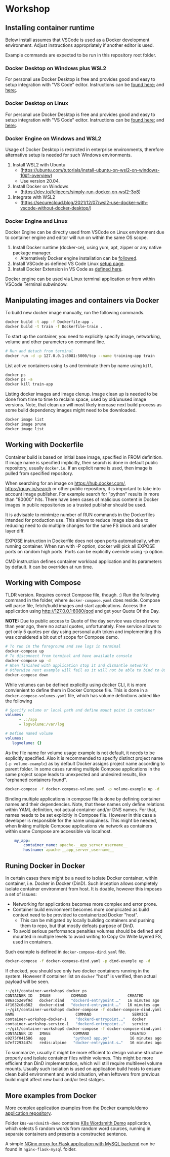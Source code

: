 # Workshop

## Installing container runtime

Below install assumes that VSCode is used as a Docker development environment. Adjust instructions appropriately if another editor is used.

Example commands are expected to be run in this repository root folder.

### Docker Desktop on Windows plus WSL2

For personal use Docker Desktop is free and provides good and easy to setup integration with "VS Code" editor. Instructions can be [found here:](https://docs.docker.com/desktop/windows/wsl/) and [here:](https://code.visualstudio.com/docs/remote/containers-tutorial).

### Docker Desktop on Linux

For personal use Docker Desktop is free and provides good and easy to setup integration with "VS Code" editor. Instructions can be [found here:](https://docs.docker.com/desktop/install/linux-install/) and [here:](https://code.visualstudio.com/docs/remote/containers-tutorial).


### Docker Engine on Windows and WSL2

Usage of Docker Desktop is restricted in enterprise environments, therefore alternative setup is needed for such Windows environments.

1. Install WSL2 with Ubuntu
    * (https://ubuntu.com/tutorials/install-ubuntu-on-wsl2-on-windows-10#1-overview)
    * Use version 20.04.
2. Install Docker on Windows
    * (https://dev.to/felipecrs/simply-run-docker-on-wsl2-3o8)
3. Integrate with WSL2
    * (https://securecloud.blog/2021/12/07/wsl2-use-docker-with-vscode-without-docker-desktop/)


### Docker Engine and Linux

Docker Engine can be directly used from  VSCode on Linux environment due to container engine and editor will run on within the same OS scope.

1. Install Docker runtime (docker-ce), using yum, apt, zipper or any native package manager.
    * Alternatively Docker engine installation can be [followed](https://docs.docker.com/engine/install/).
2. Install VSCode as defined VS Code Linux [setup page](https://code.visualstudio.com/docs/setup/linux).
3. Install Docker Extension in VS Code as [defined here](https://code.visualstudio.com/docs/containers/overview).

Docker engine can be used via Linux terminal application or from within VSCode Terminal subwindow.

## Manipulating images and containers via Docker

To build new docker image manually, run the following commands.

```bash
docker build -t app -f Dockerfile-app .
docker build -t train -f Dockerfile-train .
```

To start up the container, you need to explicitly specify image, networking, volume and other parameters on command line.

```bash
# Run and detach from terminal
docker run -d -p 127.0.0.1:8081:5000/tcp --name training-app train
```

List active containers using `ls` and terminate them by name using `kill`.

```bash
docker ps
docker ps -a
docker kill train-app
```

Listing docker images and image clenup. Image clean up is needed to be done from time to time to reclaim space, used by old/unused image versions. Note, that clean up will most likely increase next build process as some build dependency images might need to be downloaded.

```bash
docker image list
docker image prune
docker image list
```

## Working with Dockerfile

Container build is based on initial base image, specified in FROM definition. If image name is specified implicitly, then search is done in default public repository, usually `docker.io`. If an explicit name is used, then image is pulled from specified repository.

When searching for an image on https://hub.docker.com/, https://quay.io/search or other public repository, it is important to take into account image publisher. For example search for "python" results in more than "80000" hits. There have been cases of malicious content in Docker images in public repositories so a trusted publisher should be used.

It is advisable to minimize number of RUN commands in the Dockerfiles intended for production use. This allows to reduce image size due to reducing need to do multiple changes for the same FS block and smaller layer diff.

EXPOSE instruction in Dockerfile does not open ports automatically, when running container. When run with -P option, docker will pick all EXPOSE ports on random high ports. Ports can be explicitly override using -p option.

CMD instruction defines container workload application and its parameters by default. It can be overriden at run time.

## Working with Compose

TLDR version. Requires correct Compose file, though. :) Run the following command in the folder, where `docker-compose.yaml` does reside. Compose will parse file, fetch/build images and start applications. Access the application using  http://127.0.0.1:8080/qod and get your Quote Of the Day.

**NOTE:** Due to public access to Quote of the day service was closed more than year ago, there no actual quotes, unfortunately. Free service allows to get only 5 quotes per day using personal auth token and implementing this was considered a bit out of scope for Compose demo.

```bash
# To run in the foreground and see logs in terminal
docker-compose up
# To disconnect from terminal and have available console
docker-compose up -d
# When finished with application stop it and dismantle networks
# Otherwise next example will fail as it will not be able to bind to 8080 port
docker-compose down
```

While volumes can be defined explicilty using docker CLI, it is more convienient to define them in Docker Compose file. This is done in a `docker-compose-volumes.yaml` file, which has volume definitions added like the following
```yaml
# Specify volume or local path and define mount point in container
volumes:
      - .:/app
      - logvolume:/var/log

# Define named volume
volumes:
   logvolume: {}
```

As the file name for volume usage example is not default, it needs to be explicitly specified. Also it is recommended to specify distinct project name (`-p volume-example`) as by default Docker assigns project name according to parent folder. In some cases running multiple Compose applications in the same project scope leads to unexpected and undesired results, like "orphaned containers found".

```bash
docker-compose -f docker-compose-volume.yaml -p volume-example up -d
```

Binding multiple applications in compose file is done by defining container names and their dependencies. Note, that these names only define relations within YAML definition, not actual container and/or DNS names. For that, names needs to be set explicitly in Compose file. However in this case a developer is responsible for the name uniquiness. This might be needed, when linking multiple Compose applications via network as containers within same Compose are accessible via localhost.

```yaml
    my_app:
        container_name: apache-__app_server_username__
        hostname: apache-__app_server_username__
```
## Runing Docker in Docker

In certain cases there might be a need to isolate Docker container, within container, i.e. Docker in Docker (DinD). Such inception allows completely isolate container environment from host. It is doable, however this imposes a set of issues:
* Networking for applications becomes more complex and error prone.
* Container build environment becomes more complicated as build context need to be provided to containerized Docker "host".
    * This can be mitigated by locally building containers and pushing them to repo, but that mostly defeats  purpose of DinD.
* To avoid serious performance penalties volumes should be defined and mounted in multiple levels to avoid writing to Copy On Write layered FS, used in containers.

Such example is defined in `docker-compose-dind.yaml` file.

```bash
docker-compose -f docker-compose-dind.yaml -p dind-example up -d
```

If checked, you should see only two docker containers running in the system. However if container list on `docker` "host" is verified, then actual payload will be seen.

```bash
:~/git/container-workshop$ docker ps
CONTAINER ID   IMAGE         COMMAND                  CREATED          STATUS          PORTS                                                      NAMES
986ac52e9f9d   docker:dind   "dockerd-entrypoint.…"   16 minutes ago   Up 16 minutes   2375-2376/tcp                                              container-workshop-service-1
4f1632c0a562   docker:dind   "dockerd-entrypoint.…"   16 minutes ago   Up 16 minutes   2375-2376/tcp, 0.0.0.0:8080->8080/tcp, :::8080->8080/tcp   container-workshop-docker-1
:~/git/container-workshop$ docker-compose -f docker-compose-dind.yaml -p dind-example ps
NAME                           COMMAND                  SERVICE             STATUS              PORTS
container-workshop-docker-1    "dockerd-entrypoint.…"   docker              running             2375-2376/tcp, 0.0.0.0:8080->8080/tcp, :::8080->8080/tcp
container-workshop-service-1   "dockerd-entrypoint.…"   service             running             2375-2376/tcp
:~/git/container-workshop$ docker-compose -f docker-compose-dind.yaml -p dind-example exec -it docker docker ps
CONTAINER ID   IMAGE          COMMAND                  CREATED          STATUS          PORTS                    NAMES
e9275f041586   app            "python3 app.py"         16 minutes ago   Up 16 minutes   0.0.0.0:8080->8080/tcp   app-app-1
b7ef72934d7c   redis:alpine   "docker-entrypoint.s…"   16 minutes ago   Up 16 minutes   6379/tcp                 app-redis-1

```

To summarize, usually it might be more efficient to design volume structure properly and isolate container files within volumes. This might be more efficient than DinD implementation, which will still require multilevel volume mounts. Usually such isolation is used on application build hosts to ensure clean build environment and avoid situation, when leftovers from previous build might affect new build and/or test statges.

## More examples from Docker

More complex application examples from the Docker example/demo [application repository](https://github.com/dockersamples).

Folder `k8s-wordsmith-demo` contains [K8s Wordsmith Demo](https://github.com/centric-lt/container-workshop/blob/master/k8s-wordsmith-demo/README.md) application, which selects 5 random words from random word sources, running in separate containers and presents a constructed sentence.

A simple [NGinx proxy for Flask application with MySQL backend](https://github.com/centric-lt/container-workshop/blob/master/nginx-flask-mysql/README.md) can be found in `nginx-flask-mysql` folder.
